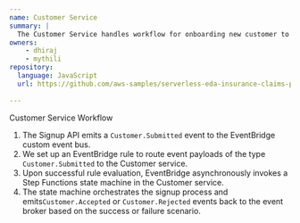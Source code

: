 ```yaml
---
name: Customer Service
summary: |
  The Customer Service handles workflow for onboarding new customer to insurance claim application
owners:
    - dhiraj
    - mythili
repository:
  language: JavaScript
  url: https://github.com/aws-samples/serverless-eda-insurance-claims-processing/tree/main/lib/services/customer
  
---
```

Customer Service Workflow 

1. The Signup API emits a `Customer.Submitted` event to the EventBridge custom event bus.
2. We set up an EventBridge rule to route event payloads of the type `Customer.Submitted` to the Customer service.
3. Upon successful rule evaluation, EventBridge asynchronously invokes a Step Functions state machine in the Customer service.
4. The state machine orchestrates the signup process and emits`Customer.Accepted` or `Customer.Rejected` events back to the event broker based on the success or failure scenario.

<NodeGraph />